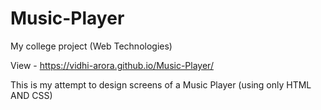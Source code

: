 # Music-Player 
My college project (Web Technologies)

View - https://vidhi-arora.github.io/Music-Player/

This is my attempt to design screens of a Music Player (using only HTML AND CSS)
